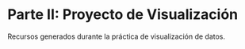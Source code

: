 # Parte II: Proyecto de Visualización
Recursos generados durante la práctica de visualización de datos.
